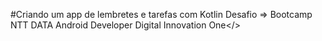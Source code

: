 #Criando um app de lembretes e tarefas com Kotlin
Desafio => Bootcamp NTT DATA Android Developer
	<DIO>Digital Innovation One</>
